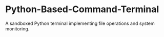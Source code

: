 # Python-Based-Command-Terminal
A sandboxed Python terminal implementing file operations and system monitoring.
